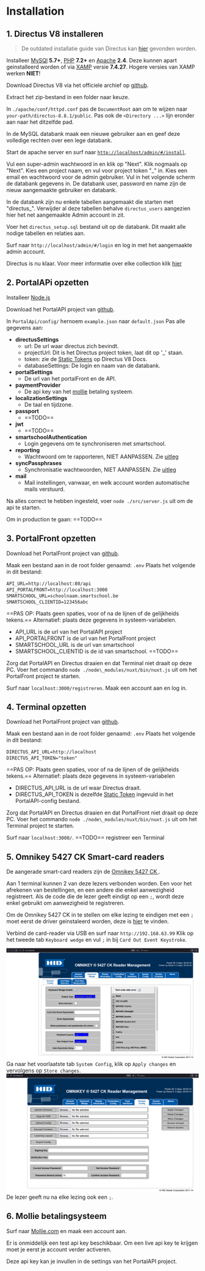 # Installation
## 1. Directus V8 installeren
> De outdated installatie guide van Directus kan [hier](https://v8.docs.directus.io/getting-started/installation.html) gevonden worden.

Installeer [MySQl](https://www.mysql.com/products/community/) **5.7+**, [PHP](https://www.php.net/downloads) **7.2+** en [Apache](https://httpd.apache.org/download.cgi) **2.4**.
Deze kunnen apart geinstalleerd worden of via [XAMP](https://www.apachefriends.org/download.html) versie **7.4.27**.
Hogere versies van XAMP werken **NIET**!



Download Directus V8 via het officiele archief op [github](https://github.com/directus/v8-archive/releases).

Extract het zip-bestand in een folder naar keuze.

In `./apache/conf/httpd.conf` pas de `DocumentRoot` aan om te wijzen naar `your-path/directus-8.8.1/public`. Pas ook de `<Directory ...>` lijn eronder aan naar het ditzelfde pad.

In de MySQL databank maak een nieuwe gebruiker aan en geef deze volledige rechten over een lege databank.

Start de apache server en surf naar [`http://localhost/admin/#/install`](http://localhost/admin/#/install).

Vul een super-admin wachtwoord in en klik op "Next".
Klik nogmaals op "Next".
Kies een project naam, en vul voor project token "_" in.
Kies een email en wachtwoord voor de admin gebruiker.
Vul in het volgende scherm de databank gegevens in. De databank user, password en name zijn de nieuw aangemaakte gebruiker en databank.

In de databank zijn nu enkele tabellen aangemaakt die starten met "directus_". Verwijder al deze tabellen behalve `directus_users` aangezien hier het net aangemaakte Admin account in zit.

Voer het `directus_setup.sql` bestand uit op de databank. Dit maakt alle nodige tabellen en relaties aan.

Surf naar `http://localhost/admin/#/login` en log in met het aangemaakte admin account.

Directus is nu klaar. Voor meer informatie over elke collection klik [hier](https://github.com/nrdsbvba/MyPacr/tree/main/Documentatie/Collections.md)

## 2. PortalAPi opzetten
Installeer [Node.js](https://nodejs.org/en/download/)

Download het PortalAPI project van [github](github.com/NRDS/MyPacr.PortalAPI).

In `PortalApi/config/` hernoem `example.json` naar `default.json`
Pas alle gegevens aan:
- **directusSettings**
	- url: De url waar directus zich bevindt.
	- projectUrl: Dit is het Directus project token, laat dit op '_' staan.
	- token: zie de [Static Tokens](https://v8.docs.directus.io/api/authentication.html#tokens) op Directus V8 Docs.
	- databaseSettings: De login en naam van de databank.
- **portalSettings**
	- De url van het portalFront en de API.
- **paymentProvider**
	- De api key van het [mollie](https://www.mollie.com/be) betaling systeem.
- **localizationSettings**
	- De taal en tijdzone.
- **passport**
	- ==TODO==
- **jwt**
	- ==TODO==
- **smartschoolAuthentication**
	- Login gegevens om te synchroniseren met smartschool.
- **reporting**
	- Wachtwoord om te rapporteren, NIET AANPASSEN. Zie [uitleg](www.link-naar-uitleg.com)
- **syncPassphrases**
	- Synchronisatie wachtwoorden, NIET AANPASSEN. Zie [uitleg](www.link-naar-uitleg.com)
- **mail**
	- Mail instellingen, vanwaar, en welk account worden automatische mails verstuurd.

Na alles correct te hebben ingesteld, voer `node ./src/server.js` uit om de api te starten.

Om in production te gaan: ==TODO==

## 3. PortalFront opzetten

Download het PortalFront project van [github](github.com/NRDS/MyPacr.PortalFront).

Maak een bestand aan in de root folder genaamd: `.env`
Plaats het volgende in dit bestand:
```
API_URL=http://localhost:80/api
API_PORTALFRONT=http://localhost:3000
SMARTSCHOOL_URL=schoolnaam.smartschool.be
SMARTSCHOOL_CLIENTID=123456abc
```
==PAS OP: Plaats geen spaties, voor of na de lijnen of de gelijkheids tekens.==
Alternatief: plaats deze gegevens in systeem-variabelen.
- API_URL is de url van het PortalAPI project
- API_PORTALFRONT is de url van het PortalFront project
- SMARTSCHOOL_URL is de url van smartschool
- SMARTSCHOOL_CLIENTID is de id van smartschool. ==TODO==

Zorg dat PortalAPI en Directus draaien en dat Terminal niet draait op deze PC.
Voer het commando `node ./node\_modules/nuxt/bin/nuxt.js` uit om het PortalFront project te starten.

Surf naar `localhost:3000/registreren`.
Maak een account aan en log in.

## 4. Terminal opzetten
Download het PortalFront project van [github](github.com/NRDS/MyPacr.Terminal).

Maak een bestand aan in de root folder genaamd: `.env`
Plaats het volgende in dit bestand:
```
DIRECTUS_API_URL=http://localhost
DIRECTUS_API_TOKEN="token"
```
==PAS OP: Plaats geen spaties, voor of na de lijnen of de gelijkheids tekens.==
Alternatief: plaats deze gegevens in systeem-variabelen
- DIRECTUS_API_URL is de url waar Directus draait.
- DIRECTUS_API_TOKEN is dezelfde [Static Token](https://v8.docs.directus.io/api/authentication.html#tokens) ingevuld in het PortalAPI-config bestand.

Zorg dat PortalAPI en Directus draaien en dat PortalFront niet draait op deze PC.
Voer het commando `node ./node\_modules/nuxt/bin/nuxt.js` uit om het Terminal project te starten.

Surf naar `localhost:3000/`.
==TODO== registreer een Terminal

## 5. Omnikey 5427 CK Smart-card readers
De aangerade smart-card readers zijn de [Omnikey 5427 CK ](https://www.hidglobal.com/products/readers/omnikey/5427).

Aan 1 terminal kunnen 2 van deze lezers verbonden worden. Een voor het afrekenen van bestellingen, en een andere die enkel aanwezigheid registreert. Als de code die de lezer geeft eindigt op een `;`, wordt deze enkel gebruikt om aanwezigheid te registreren.

Om de Omnikey 5427 CK in te stellen om elke lezing te eindigen met een `;` moet eerst de driver geinstaleerd worden, deze is [hier](https://www.hidglobal.com/drivers/28595) te vinden.

Verbind de card-reader via USB en surf naar `http://192.168.63.99`
Klik op het tweede tab `Keyboard wedge` en vul `;` in bij `Card Out Event Keystroke`.

![image](./CardReader_1.PNG)
Ga naar het voorlaatste tab `System Config`, klik op `Apply changes` en vervolgens op `Store changes`.
![image](./CardReader_2.PNG)
De lezer geeft nu na elke lezing ook een `;`.

## 6. Mollie betalingsysteem
Surf naar [Mollie.com](https://www.mollie.com/be) en maak een account aan.

Er is onmiddelijk een test api key beschikbaar. Om een live api key te krijgen moet je eerst je account verder activeren.

Deze api key kan je invullen in de settings van het PortalAPI project.
